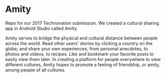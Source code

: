 # Amity
Repo for our 2017 Technovation submission. We created a cultural sharing app in Android Studio called Amity.

Amity serves to bridge the physical and cultural distance between people across the world. Read other users’ stories by clicking a country on the globe, and share your own experiences, from personal anecdotes, to photos and videos, to recipes. Like and bookmark your favorite posts to easily view them later.
In creating a platform for people everywhere to view different cultures, Amity hopes to promote a feeling of friendship, or amity, among people of all cultures.
